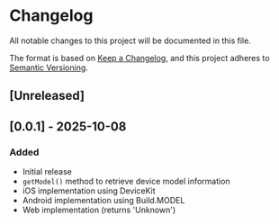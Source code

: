 # Changelog

All notable changes to this project will be documented in this file.

The format is based on [Keep a Changelog](https://keepachangelog.com/en/1.0.0/),
and this project adheres to [Semantic Versioning](https://semver.org/spec/v2.0.0.html).

## [Unreleased]

## [0.0.1] - 2025-10-08

### Added
- Initial release
- `getModel()` method to retrieve device model information
- iOS implementation using DeviceKit
- Android implementation using Build.MODEL
- Web implementation (returns 'Unknown')
